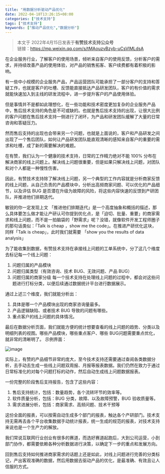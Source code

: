 ```yaml
---
title: "用数据分析驱动产品优化"
date: 2022-04-18T13:26:15+08:00
categories: ["技术支持"]
tags: ["技术支持"]
keywords: ["推动产品优化","数据分析"]
---
```


> 本文于 2022年4月15日发表于**有赞技术支持公众号**    
> 链接：https://mp.weixin.qq.com/s/tMAouzvBzyb-uCsVlMLdsA

在企业服务行业，了解客户的使用场景，倾听来自客户的使用反馈，分析客户的需求，并持续改善产品的使用体验，对产品的销售拓客、客户续费都有着积极的影响。

有一些中小规模的企业服务产品，产品运营团队可能承担了一部分客户的支持和答疑工作，也就是客户的吐槽、反馈能直接抵达产品研发团队，客户的有价值的需求就能快速加入到主线的研发流程中，进一步提升客户的产品使用体验。

但是事情并不是都如此理想化，在一些功能和技术密度更加复杂的企业服务产品中，售后技术支持的角色是不可或缺的。也就是售后技术支持的出现，让很大比例的客户问题在售后技术支持一侧进行了闭环，为产品和研发团队缓解了大量的日常咨询和答疑压力。

然而售后支持的出现也会带来另一个问题，也就是上面说的，客户和产品研发之间出现了一个售后团队，如何让产品研发团队能直观清晰的感知来自客户的重要的需求和吐槽，成了新的需要解决的难题。

在有赞，我们认为一个健康的技术支持，日常的工作精力绝对不能 100% 分布在解决商家的线上问题上。解决线上问题很重要，但是如果只解决线上问题，对团队和对个人都是一种慢性伤害。

因此，有赞技术支持除了解决线上问题，另一个典型的工作内容就是分析商家反馈的线上问题，从自己负责的产品模块中，分析出高频商家问题、可以优化的产品细节，以及评估 BUG 是否潜在升级为故障的风险，将这些内容快速的反馈到产研团队，并推进他们排期迭代。

敏锐的你一定发现上文 「推进他们排期迭代」是一个高度抽象和概括的描述，那么具体要怎么做才能让产研认可你提到优化点，是「迫切、批量、重要」的商家需求和线上问题，而不是一拍脑袋的「野需求」呢？没错，就像软件开发工程师圈子的那句话类似：「Talk is cheap ，show me the code」。在推进产研优化这块，同样「Talk is cheap」，此时我们就需要 「show you the results of data analysis」

为了能收集到数据，有赞技术支持在承接线上问题的工单系统中，分了这几个维度去标记每一个线上问题：
1. 问题归属的产品模块
2. 问题归属类型（有效咨询、技术 BUG、无效问题、产品 BUG）
3. 问题归属的商家分级
每一个技术支持在处理线上问题的过程中，都会对这些问题进行打标分类，以便后续通过数据统计平台进行数据展示。

通过上述三个维度，我们就能分析出：
1. 具体是哪一个产品模块出现的商家咨询量最多。
2. 产品逻辑缺陷、或者技术 BUG 导致的问题有哪些。
3. 重点客户的线上问题的具体情况。

最后在数据分析页面，我们就能方便的统计想要查看的线上问题的趋势、分类以及明细列表的视图。哪些产品模块，哪些重点客户、哪些 BUG问题需要重点优化，就非常的清晰明了。
示例界面：

![image](https://user-images.githubusercontent.com/5344741/163759997-0d20e672-4971-458a-8fcd-c4262f0f271b.png)

实际上，有赞的产品细节非常的庞大，至今技术支持还需要通过查阅各类数据分析，去手动去生成一些线上问题双周报、月报等报表数据。我们仍然在致力于通过日常标准化的对每个问题打标的动作，然后自动生成线上问题数据报表。

一份完整的阶段售后支持报告，包含了这些内容：

1. 售后支持统计，包括：数量趋势，各个流转环节的效率等。
2. 软件质量分析，包括：BUG 分类，故障、以及故障预警，BUG 验收质量等。
3. 需求进展分析，包括：商家需求、高频问题、技术干预等

这份全面的报表，可以按需自动生成多个部门的报表，触达各个产研部门。技术支持无需再去各个平台收集数据手动统计报表，统一生成的规范的报表，对技术支持来说也是一个生产力的解放。

我们常说互联网行业创业有很多的赛道，而选好赛道起跑后，大到公司运营，小到部门协作，都需要依赖各种分析数据进行决策，以确定下一步的重点和发展方向。

回到售后支持如何推进商家需求的话题上还是如此，对线上问题进行完善的分类标记，产出客观准确的数据，然后用数据去驱动产品的优化，是最准确、有效且让人信服的方式。
